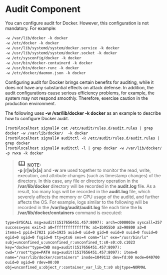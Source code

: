 # Audit Component<a name="EN-US_TOPIC_0184808204"></a>

You can configure audit for Docker. However, this configuration is not mandatory. For example:

```
-w /var/lib/docker -k docker 
-w /etc/docker -k docker 
-w /usr/lib/systemd/system/docker.service -k docker 
-w /usr/lib/systemd/system/docker.socket -k docker 
-w /etc/sysconfig/docker -k docker 
-w /usr/bin/docker-containerd -k docker 
-w /usr/bin/docker-runc -k docker 
-w /etc/docker/daemon.json -k docker
```

Configuring audit for Docker brings certain benefits for auditing, while it does not have any substantial effects on attack defense. In addition, the audit configurations cause serious efficiency problems, for example, the system may not respond smoothly. Therefore, exercise caution in the production environment.

The following uses  **-w /var/lib/docker -k docker**  as an example to describe how to configure Docker audit.

```
[root@localhost signal]# cat /etc/audit/rules.d/audit.rules | grep docker -w /var/lib/docker/  -k docker 
[root@localhost signal]# auditctl -R /etc/audit/rules.d/audit.rules | grep docker 
[root@localhost signal]# auditctl -l | grep docker -w /var/lib/docker/ -p rwxa -k docker
```

>![](public_sys-resources/icon-note.gif) **NOTE:**   
>**-p \[r|w|x|a\]**  and  **-w**  are used together to monitor the read, write, execution, and attribute changes \(such as timestamp changes\) of the directory. In this case, any file or directory operation in the  **/var/lib/docker**  directory will be recorded in the  **audit.log**  file. As a result, too many logs will be recorded in the  **audit.log**  file, which severely affects the memory or CPU usage of the auditd, and further affects the OS. For example, logs similar to the following will be recorded in the  **/var/log/audit/audit.log**  file each time the  **ls /var/lib/docker/containers**  command is executed:  

```
type=SYSCALL msg=audit(1517656451.457:8097): arch=c000003e syscall=257 success=yes exit=3 a0=ffffffffffffff9c a1=1b955b0 a2=90800 a3=0 items=1 ppid=17821 pid=1925 auid=0 uid=0 gid=0 euid=0 suid=0 fsuid=0 egid=0 sgid=0 fsgid=0 tty=pts6 ses=4 comm="ls" exe="/usr/bin/ls" subj=unconfined_u:unconfined_r:unconfined_t:s0-s0:c0.c1023 key="docker"type=CWD msg=audit(1517656451.457:8097):  cwd="/root"type=PATH msg=audit(1517656451.457:8097): item=0 name="/var/lib/docker/containers" inode=1049112 dev=fd:00 mode=040700 ouid=0 ogid=0 rdev=00:00 obj=unconfined_u:object_r:container_var_lib_t:s0 objtype=NORMAL 
```

  

